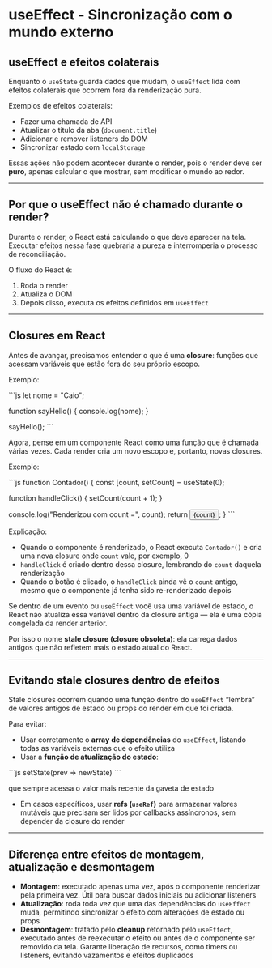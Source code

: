 # useEffect - Sincronização com o mundo externo

## useEffect e efeitos colaterais

Enquanto o `useState` guarda dados que mudam, o `useEffect` lida com efeitos colaterais que ocorrem fora da renderização pura.

Exemplos de efeitos colaterais:

- Fazer uma chamada de API
- Atualizar o título da aba (`document.title`)
- Adicionar e remover listeners do DOM
- Sincronizar estado com `localStorage`

Essas ações não podem acontecer durante o render, pois o render deve ser **puro**, apenas calcular o que mostrar, sem modificar o mundo ao redor.

---

## Por que o useEffect não é chamado durante o render?

Durante o render, o React está calculando o que deve aparecer na tela. Executar efeitos nessa fase quebraria a pureza e interromperia o processo de reconciliação.

O fluxo do React é:

1. Roda o render
2. Atualiza o DOM
3. Depois disso, executa os efeitos definidos em `useEffect`

---

## Closures em React

Antes de avançar, precisamos entender o que é uma **closure**: funções que acessam variáveis que estão fora do seu próprio escopo.

Exemplo:

\`\`\`js
let nome = "Caio";

function sayHello() {
console.log(nome);
}

sayHello();
\`\`\`

Agora, pense em um componente React como uma função que é chamada várias vezes. Cada render cria um novo escopo e, portanto, novas closures.

Exemplo:

\`\`\`js
function Contador() {
const [count, setCount] = useState(0);

function handleClick() {
setCount(count + 1);
}

console.log("Renderizou com count =", count);
return <button onClick={handleClick}>{count}</button>;
}
\`\`\`

Explicação:

- Quando o componente é renderizado, o React executa `Contador()` e cria uma nova closure onde `count` vale, por exemplo, 0
- `handleClick` é criado dentro dessa closure, lembrando do `count` daquela renderização
- Quando o botão é clicado, o `handleClick` ainda vê o `count` antigo, mesmo que o componente já tenha sido re-renderizado depois

Se dentro de um evento ou `useEffect` você usa uma variável de estado, o React não atualiza essa variável dentro da closure antiga — ela é uma cópia congelada da render anterior.

Por isso o nome **stale closure (closure obsoleta)**: ela carrega dados antigos que não refletem mais o estado atual do React.

---

## Evitando stale closures dentro de efeitos

Stale closures ocorrem quando uma função dentro do `useEffect` “lembra” de valores antigos de estado ou props do render em que foi criada.

Para evitar:

- Usar corretamente o **array de dependências** do `useEffect`, listando todas as variáveis externas que o efeito utiliza
- Usar a **função de atualização do estado**:

\`\`\`js
setState(prev => newState)
\`\`\`

que sempre acessa o valor mais recente da gaveta de estado

- Em casos específicos, usar **refs (`useRef`)** para armazenar valores mutáveis que precisam ser lidos por callbacks assíncronos, sem depender da closure do render

---

## Diferença entre efeitos de montagem, atualização e desmontagem

- **Montagem**: executado apenas uma vez, após o componente renderizar pela primeira vez. Útil para buscar dados iniciais ou adicionar listeners
- **Atualização**: roda toda vez que uma das dependências do `useEffect` muda, permitindo sincronizar o efeito com alterações de estado ou props
- **Desmontagem**: tratado pelo **cleanup** retornado pelo `useEffect`, executado antes de reexecutar o efeito ou antes de o componente ser removido da tela. Garante liberação de recursos, como timers ou listeners, evitando vazamentos e efeitos duplicados
